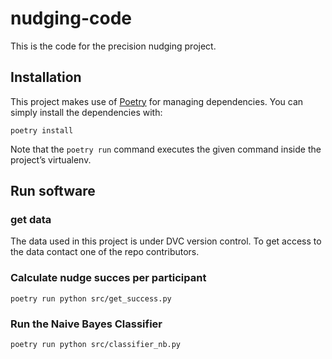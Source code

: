 # nudging-code
This is the code for the precision nudging project.

## Installation
This project makes use of [Poetry](https://python-poetry.org/) for managing dependencies. You can simply install the dependencies with: 

`poetry install`

Note that the `poetry run` command executes the given command inside the project’s virtualenv.

## Run software

### get data
The data used in this project is under DVC version control. To get access to the data contact one of the repo contributors.

### Calculate nudge succes per participant
`poetry run python src/get_success.py`

### Run the Naive Bayes Classifier  
`poetry run python src/classifier_nb.py`
